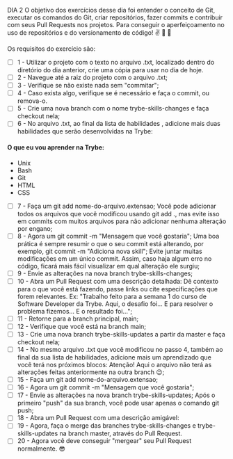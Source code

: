 DIA 2
O objetivo dos exercícios desse dia foi entender o conceito de Git, executar os comandos do Git, criar repositórios, fazer commits e contribuir com seus Pull Requests nos projetos. Para conseguir o aperfeiçoamento no uso de repositórios e do versionamento de código! ✌️ 💪 👊


Os requisitos do exercício são:

- [ ] 1 - Utilizar o projeto com o texto no arquivo .txt, localizado dentro do diretório do dia anterior, crie uma cópia para usar no dia de hoje.
- [ ] 2 - Navegue até a raiz do projeto com o arquivo .txt;
- [ ] 3 - Verifique se não existe nada sem "commitar";
- [ ] 4 - Caso exista algo, verifique se é necessário e faça o commit, ou remova-o.
- [ ] 5 - Crie uma nova branch com o nome trybe-skills-changes e faça checkout nela;
- [ ] 6 - No arquivo .txt, ao final da lista de habilidades , adicione mais duas habilidades que serão desenvolvidas na Trybe:
#### O que eu vou aprender na Trybe:
- Unix
- Bash
- Git
- HTML
- CSS
- [ ] 7 - Faça um git add nome-do-arquivo.extensao;
Você pode adicionar todos os arquivos que você modificou usando git add ., mas evite isso em commits com muitos arquivos para não adicionar nenhuma alteração por engano;
- [ ] 8 - Agora um git commit -m "Mensagem que você gostaria";
Uma boa prática é sempre resumir o que o seu commit está alterando, por exemplo, git commit -m "Adiciona nova skill";
Evite juntar muitas modificações em um único commit. Assim, caso haja algum erro no código, ficará mais fácil visualizar em qual alteração ele surgiu;
- [ ] 9 - Envie as alterações na nova branch trybe-skills-changes;
- [ ] 10 - Abra um Pull Request com uma descrição detalhada:
Dê contexto para o que você está fazendo, passe links ou cite especificações que forem relevantes. Ex: "Trabalho feito para a semana 1 do curso de Software Developer da Trybe. Aqui, o desafio foi... E para resolver o problema fizemos... E o resultado foi...";
- [ ] 11 - Retorne para a branch principal, main;
- [ ] 12 - Verifique que você está na branch main;
- [ ] 13 - Crie uma nova branch trybe-skills-updates a partir da master e faça checkout nela;
- [ ] 14 - No mesmo arquivo .txt que você modificou no passo 4, também ao final da sua lista de habilidades, adicione mais um aprendizado que você terá nos próximos blocos:
Atenção! Aqui o arquivo não terá as alterações feitas anteriormente na outra branch 😉;
- [ ] 15 - Faça um git add nome-do-arquivo.extensao;
- [ ] 16 - Agora um git commit -m "Mensagem que você gostaria";
- [ ] 17 - Envie as alterações na nova branch trybe-skills-updates;
Após o primeiro "push" da sua branch, você pode usar apenas o comando git push;
- [ ] 18 - Abra um Pull Request com uma descrição amigável:
- [ ] 19 - Agora, faça o merge das branches trybe-skills-changes e trybe-skills-updates na branch master, através do Pull Request.
- [ ] 20 - Agora você deve conseguir "mergear" seu Pull Request normalmente. 😎
